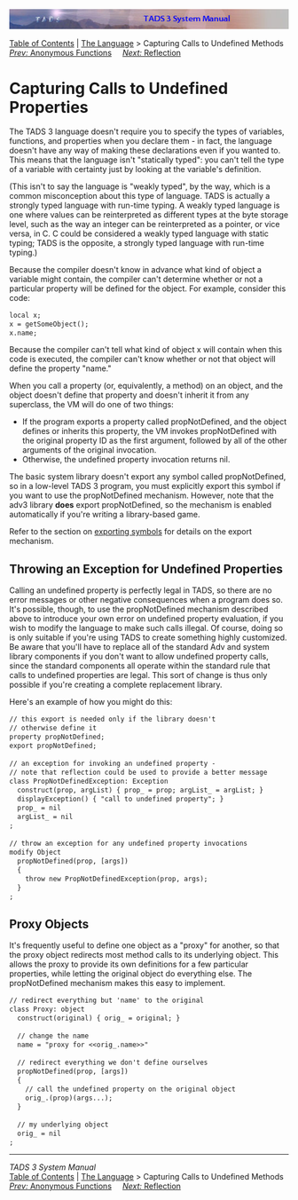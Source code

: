 ---
---
<div class="topbar">

<img src="topbar.jpg" data-border="0" />

</div>

<div class="nav">

<a href="toc.html" class="nav">Table of Contents</a> \|
<a href="langsec.html" class="nav">The Language</a> \> Capturing Calls to
Undefined Methods  
<span class="navnp"><a href="anonfn.html" class="nav"><em>Prev:</em> Anonymous Functions</a>
    <a href="reflect.html" class="nav"><em>Next:</em> Reflection</a>    
</span>

</div>

<div class="main">

# Capturing Calls to Undefined Properties

The TADS 3 language doesn't require you to specify the types of
variables, functions, and properties when you declare them - in fact,
the language doesn't have any way of making these declarations even if
you wanted to. This means that the language isn't "statically typed":
you can't tell the type of a variable with certainty just by looking at
the variable's definition.

(This isn't to say the language is "weakly typed", by the way, which is
a common misconception about this type of language. TADS is actually a
strongly typed language with run-time typing. A weakly typed language is
one where values can be reinterpreted as different types at the byte
storage level, such as the way an integer can be reinterpreted as a
pointer, or vice versa, in C. C could be considered a weakly typed
language with static typing; TADS is the opposite, a strongly typed
language with run-time typing.)

Because the compiler doesn't know in advance what kind of object a
variable might contain, the compiler can't determine whether or not a
particular property will be defined for the object. For example,
consider this code:

<div class="code">

    local x;
    x = getSomeObject();
    x.name;

</div>

Because the compiler can't tell what kind of object x will contain when
this code is executed, the compiler can't know whether or not that
object will define the property "name."

When you call a property (or, equivalently, a method) on an object, and
the object doesn't define that property and doesn't inherit it from any
superclass, the VM will do one of two things:

- If the program exports a property called
  <span class="code">propNotDefined</span>, and the object defines or
  inherits this property, the VM invokes
  <span class="code">propNotDefined</span> with the original property ID
  as the first argument, followed by all of the other arguments of the
  original invocation.
- Otherwise, the undefined property invocation returns nil.

The basic system library doesn't export any symbol called
<span class="code">propNotDefined</span>, so in a low-level TADS 3
program, you must explicitly export this symbol if you want to use the
<span class="code">propNotDefined</span> mechanism. However, note that
the adv3 library **does** export
<span class="code">propNotDefined</span>, so the mechanism is enabled
automatically if you're writing a library-based game.

Refer to the section on [exporting symbols](export.html) for details on
the export mechanism.

## Throwing an Exception for Undefined Properties

Calling an undefined property is perfectly legal in TADS, so there are
no error messages or other negative consequences when a program does so.
It's possible, though, to use the propNotDefined mechanism described
above to introduce your own error on undefined property evaluation, if
you wish to modify the language to make such calls illegal. Of course,
doing so is only suitable if you're using TADS to create something
highly customized. Be aware that you'll have to replace all of the
standard Adv and system library components if you don't want to allow
undefined property calls, since the standard components all operate
within the standard rule that calls to undefined properties are legal.
This sort of change is thus only possible if you're creating a complete
replacement library.

Here's an example of how you might do this:

<div class="code">

    // this export is needed only if the library doesn't
    // otherwise define it
    property propNotDefined;
    export propNotDefined;

    // an exception for invoking an undefined property -
    // note that reflection could be used to provide a better message
    class PropNotDefinedException: Exception
      construct(prop, argList) { prop_ = prop; argList_ = argList; }
      displayException() { "call to undefined property"; }
      prop_ = nil
      argList_ = nil
    ;

    // throw an exception for any undefined property invocations
    modify Object
      propNotDefined(prop, [args])
      {
        throw new PropNotDefinedException(prop, args);
      }
    ;

</div>

## Proxy Objects

It's frequently useful to define one object as a "proxy" for another, so
that the proxy object redirects most method calls to its underlying
object. This allows the proxy to provide its own definitions for a few
particular properties, while letting the original object do everything
else. The <span class="code">propNotDefined</span> mechanism makes this
easy to implement.

<div class="code">

    // redirect everything but 'name' to the original
    class Proxy: object
      construct(original) { orig_ = original; }

      // change the name
      name = "proxy for <<orig_.name>>"

      // redirect everything we don't define ourselves
      propNotDefined(prop, [args])
      {
        // call the undefined property on the original object
        orig_.(prop)(args...);
      }

      // my underlying object
      orig_ = nil
    ;

</div>

</div>

------------------------------------------------------------------------

<div class="navb">

*TADS 3 System Manual*  
<a href="toc.html" class="nav">Table of Contents</a> \|
<a href="langsec.html" class="nav">The Language</a> \> Capturing Calls to
Undefined Methods  
<span class="navnp"><a href="anonfn.html" class="nav"><em>Prev:</em> Anonymous Functions</a>
    <a href="reflect.html" class="nav"><em>Next:</em> Reflection</a>    
</span>

</div>
